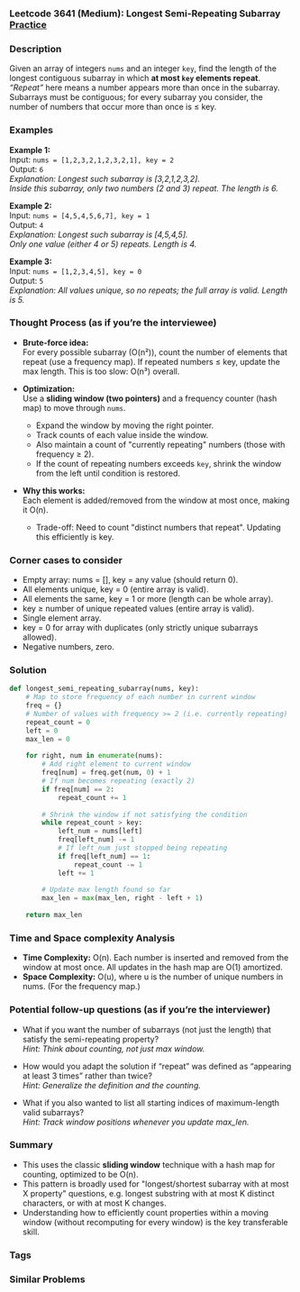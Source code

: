 ### Leetcode 3641 (Medium): Longest Semi-Repeating Subarray [Practice](https://leetcode.com/problems/longest-semi-repeating-subarray)

### Description  
Given an array of integers `nums` and an integer `key`, find the length of the longest contiguous subarray in which **at most `key` elements repeat**.  
*“Repeat”* here means a number appears more than once in the subarray.  
Subarrays must be contiguous; for every subarray you consider, the number of numbers that occur more than once is ≤ key.

### Examples  

**Example 1:**  
Input: `nums = [1,2,3,2,1,2,3,2,1], key = 2`  
Output: `6`  
*Explanation: Longest such subarray is [3,2,1,2,3,2].  
Inside this subarray, only two numbers (2 and 3) repeat. The length is 6.*

**Example 2:**  
Input: `nums = [4,5,4,5,6,7], key = 1`  
Output: `4`  
*Explanation: Longest such subarray is [4,5,4,5].  
Only one value (either 4 or 5) repeats. Length is 4.*

**Example 3:**  
Input: `nums = [1,2,3,4,5], key = 0`  
Output: `5`  
*Explanation: All values unique, so no repeats; the full array is valid. Length is 5.*

### Thought Process (as if you’re the interviewee)  
- **Brute-force idea:**  
  For every possible subarray (O(n²)), count the number of elements that repeat (use a frequency map). If repeated numbers ≤ key, update the max length. This is too slow: O(n³) overall.

- **Optimization:**  
  Use a **sliding window (two pointers)** and a frequency counter (hash map) to move through `nums`.  
  - Expand the window by moving the right pointer.  
  - Track counts of each value inside the window.  
  - Also maintain a count of "currently repeating" numbers (those with frequency ≥ 2).  
  - If the count of repeating numbers exceeds `key`, shrink the window from the left until condition is restored.

- **Why this works:**  
  Each element is added/removed from the window at most once, making it O(n).  
  - Trade-off: Need to count "distinct numbers that repeat". Updating this efficiently is key.

### Corner cases to consider  
- Empty array: nums = [], key = any value (should return 0).
- All elements unique, key = 0 (entire array is valid).
- All elements the same, key = 1 or more (length can be whole array).
- key ≥ number of unique repeated values (entire array is valid).
- Single element array.
- key = 0 for array with duplicates (only strictly unique subarrays allowed).
- Negative numbers, zero.

### Solution

```python
def longest_semi_repeating_subarray(nums, key):
    # Map to store frequency of each number in current window
    freq = {}
    # Number of values with frequency >= 2 (i.e. currently repeating)
    repeat_count = 0
    left = 0
    max_len = 0
    
    for right, num in enumerate(nums):
        # Add right element to current window
        freq[num] = freq.get(num, 0) + 1
        # If num becomes repeating (exactly 2)
        if freq[num] == 2:
            repeat_count += 1
        
        # Shrink the window if not satisfying the condition
        while repeat_count > key:
            left_num = nums[left]
            freq[left_num] -= 1
            # If left_num just stopped being repeating
            if freq[left_num] == 1:
                repeat_count -= 1
            left += 1
        
        # Update max length found so far
        max_len = max(max_len, right - left + 1)
    
    return max_len
```

### Time and Space complexity Analysis  

- **Time Complexity:** O(n). Each number is inserted and removed from the window at most once. All updates in the hash map are O(1) amortized.
- **Space Complexity:** O(u), where u is the number of unique numbers in nums. (For the frequency map.)

### Potential follow-up questions (as if you’re the interviewer)  

- What if you want the number of subarrays (not just the length) that satisfy the semi-repeating property?  
  *Hint: Think about counting, not just max window.*

- How would you adapt the solution if “repeat” was defined as “appearing at least 3 times” rather than twice?  
  *Hint: Generalize the definition and the counting.*

- What if you also wanted to list all starting indices of maximum-length valid subarrays?  
  *Hint: Track window positions whenever you update max_len.*

### Summary
- This uses the classic **sliding window** technique with a hash map for counting, optimized to be O(n).
- This pattern is broadly used for "longest/shortest subarray with at most X property" questions, e.g. longest substring with at most K distinct characters, or with at most K changes.
- Understanding how to efficiently count properties within a moving window (without recomputing for every window) is the key transferable skill.

### Tags

### Similar Problems
